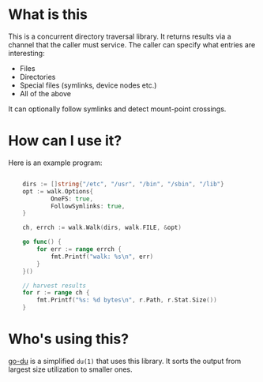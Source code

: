 # What is this

This is a concurrent directory traversal library. It returns results
via a channel that the caller must service. The caller can specify
what entries are interesting:

* Files
* Directories
* Special files (symlinks, device nodes etc.)
* All of the above

It can optionally follow symlinks and detect mount-point crossings.

# How can I use it?
Here is an example program:
```go

    dirs := []string{"/etc", "/usr", "/bin", "/sbin", "/lib"}
    opt := walk.Options{
            OneFS: true,
            FollowSymlinks: true,
    }

    ch, errch := walk.Walk(dirs, walk.FILE, &opt)

    go func() {
        for err := range errch {
            fmt.Printf("walk: %s\n", err)
        }
    }()

    // harvest results
    for r := range ch {
        fmt.Printf("%s: %d bytes\n", r.Path, r.Stat.Size())
    }

```

# Who's using this?
[go-du](https://github.com/opencoff/go-du) is a simplified `du(1)`
that uses this library. It sorts the output from largest size
utilization to smaller ones.


